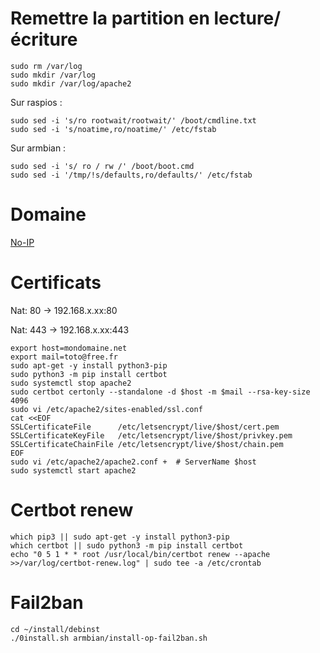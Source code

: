 # Remettre la partition en lecture/écriture
```
sudo rm /var/log
sudo mkdir /var/log
sudo mkdir /var/log/apache2
```
Sur raspios :
```
sudo sed -i 's/ro rootwait/rootwait/' /boot/cmdline.txt
sudo sed -i 's/noatime,ro/noatime/' /etc/fstab
```
Sur armbian :
```
sudo sed -i 's/ ro / rw /' /boot/boot.cmd
sudo sed -i '/tmp/!s/defaults,ro/defaults/' /etc/fstab
```

# Domaine

[No-IP](https://www.noip.com/)

# Certificats

Nat:  80 -> 192.168.x.xx:80

Nat: 443 -> 192.168.x.xx:443
```
export host=mondomaine.net
export mail=toto@free.fr
sudo apt-get -y install python3-pip
sudo python3 -m pip install certbot
sudo systemctl stop apache2
sudo certbot certonly --standalone -d $host -m $mail --rsa-key-size 4096
sudo vi /etc/apache2/sites-enabled/ssl.conf
cat <<EOF
SSLCertificateFile      /etc/letsencrypt/live/$host/cert.pem
SSLCertificateKeyFile   /etc/letsencrypt/live/$host/privkey.pem
SSLCertificateChainFile /etc/letsencrypt/live/$host/chain.pem
EOF
sudo vi /etc/apache2/apache2.conf +  # ServerName $host
sudo systemctl start apache2
```

# Certbot renew
```
which pip3 || sudo apt-get -y install python3-pip
which certbot || sudo python3 -m pip install certbot
echo "0 5 1 * * root /usr/local/bin/certbot renew --apache >>/var/log/certbot-renew.log" | sudo tee -a /etc/crontab
```

# Fail2ban
```
cd ~/install/debinst
./0install.sh armbian/install-op-fail2ban.sh
```
